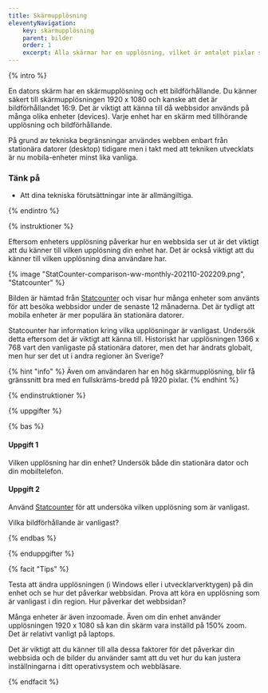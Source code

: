 ```yaml
---
title: Skärmupplösning
eleventyNavigation:
    key: skärmupplösning
    parent: bilder
    order: 1
    excerpt: Alla skärmar har en upplösning, vilket är antalet pixlar som visas på skärmen.
---
```


{% intro %}

En dators skärm har en skärmupplösning och ett bildförhållande. Du känner säkert till skärmupplösningen 1920 x 1080 och kanske att det är bildförhållandet 16:9. Det är viktigt att känna till då webbsidor används på många olika enheter (devices). Varje enhet har en skärm med tillhörande upplösning och bildförhållande.

På grund av tekniska begränsningar användes webben enbart från stationära datorer (desktop) tidigare men i takt med att tekniken utvecklats är nu mobila-enheter minst lika vanliga.

### Tänk på

-   Att dina tekniska förutsättningar inte är allmängiltiga.

{% endintro %}

{% instruktioner %}

Eftersom enheters upplösning påverkar hur en webbsida ser ut är det viktigt att du känner till vilken upplösning din enhet har. Det är också viktigt att du känner till vilken upplösning dina användare har.

{% image "StatCounter-comparison-ww-monthly-202110-202209.png", "Statcounter" %}

Bilden är hämtad från [Statcounter](https://gs.statcounter.com/) och visar hur många enheter som använts för att besöka webbsidor under de senaste 12 månaderna. Det är tydligt att mobila enheter är mer populära än stationära datorer.

Statcounter har information kring vilka upplösningar är vanligast. Undersök detta eftersom det är viktigt att känna till. Historiskt har upplösningen 1366 x 768 vart den vanligaste på stationära datorer, men det har ändrats globalt, men hur ser det ut i andra regioner än Sverige?

{% hint "info" %}
Även om användaren har en hög skärmupplösning, blir få gränssnitt bra med en fullskräms-bredd på 1920 pixlar.
{% endhint %}

{% endinstruktioner %}

{% uppgifter %}

{% bas %}

#### Uppgift 1

Vilken upplösning har din enhet?
Undersök både din stationära dator och din mobiltelefon.

#### Uppgift 2

Använd [Statcounter](https://gs.statcounter.com/) för att undersöka vilken upplösning som är vanligast.

Vilka bildförhållande är vanligast?

{% endbas %}

{% enduppgifter %}

{% facit "Tips" %}

Testa att ändra upplösningen (i Windows eller i utvecklarverktygen) på din enhet och se hur det påverkar webbsidan. Prova att köra en upplösning som är vanligast i din region. Hur påverkar det webbsidan?

Många enheter är även inzoomade. Även om din enhet använder upplösningen 1920 x 1080 så kan din skärm vara inställd på 150% zoom. Det är relativt vanligt på laptops.

Det är viktigt att du känner till alla dessa faktorer för det påverkar din webbsida och de bilder du använder samt att du vet hur du kan justera inställningarna i ditt operativsystem och webbläsare.

{% endfacit %}
